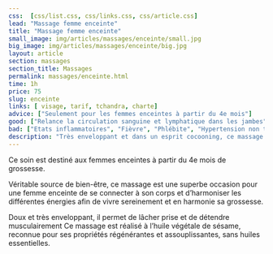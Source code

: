 ```yaml
---
css:  [css/list.css, css/links.css, css/article.css]
lead: "Massage femme enceinte"
title: "Massage femme enceinte"
small_image: img/articles/massages/enceinte/small.jpg
big_image: img/articles/massages/enceinte/big.jpg
layout: article
section: massages
section_title: Massages
permalink: massages/enceinte.html
time: 1h
price: 75
slug: enceinte
links: [ visage, tarif, tchandra, charte]
advice: ["Seulement pour les femmes enceintes à partir du 4e mois"]
good: ["Relance la circulation sanguine et lymphatique dans les jambes", "Dénoue les tensions dans le dos", "Permet de lâcher prise"]
bad: ["Etats inflammatoires", "Fièvre", "Phlébite", "Hypertension non traitée"]
description: "Très enveloppant et dans un esprit cocooning, ce massage offre un moment de détente chaleureux en connection avec son corps afin de vivre une grossesse sereinement et en forme."
---
```

Ce soin est destiné aux femmes enceintes à partir du 4e
mois de grossesse.

Véritable source de bien-être, ce massage
est une superbe occasion pour une femme enceinte de se
connecter à son corps et d’harmoniser les différentes énergies
afin de vivre sereinement et en harmonie sa grossesse.

Doux et très enveloppant, il permet de lâcher prise et de
détendre musculairement  Ce massage est réalisé à l’huile
végétale de sésame, reconnue pour ses propriétés régénérantes
et assouplissantes, sans huiles essentielles.
